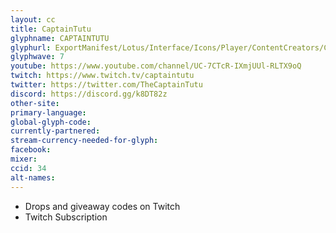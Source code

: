 ```yaml
---
layout: cc
title: CaptainTutu
glyphname: CAPTAINTUTU
glyphurl: ExportManifest/Lotus/Interface/Icons/Player/ContentCreators/CaptainTutu.png
glyphwave: 7
youtube: https://www.youtube.com/channel/UC-7CTcR-IXmjUUl-RLTX9oQ
twitch: https://www.twitch.tv/captaintutu
twitter: https://twitter.com/TheCaptainTutu
discord: https://discord.gg/k8DT82z
other-site:
primary-language:
global-glyph-code:
currently-partnered:
stream-currency-needed-for-glyph:
facebook:
mixer:
ccid: 34
alt-names:
---
```

* Drops and giveaway codes on Twitch
* Twitch Subscription
